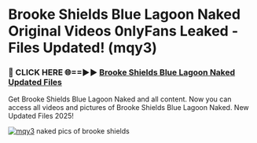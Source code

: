 # Brooke Shields Blue Lagoon Naked Original Videos 0nlyFans Leaked - Files Updated! (mqy3)

<h3>🔴 CLICK HERE 🌐==►► <a href="https://tinyurl.com/up5wt9bj" rel="nofollow">Brooke Shields Blue Lagoon Naked Updated Files</a></h3>

Get Brooke Shields Blue Lagoon Naked and all content. Now you can access all videos and pictures of Brooke Shields Blue Lagoon Naked. New Updated Files 2025!

[![mqy3](https://i.imgur.com/ABiUzMV.gif)](https://tinyurl.com/up5wt9bj)
naked pics of brooke shields